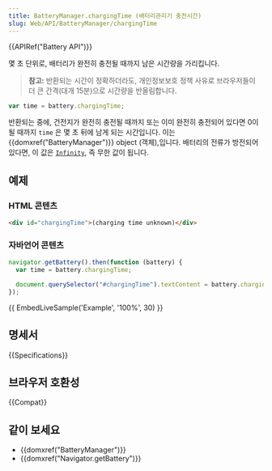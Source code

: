 ```yaml
---
title: BatteryManager.chargingTime (배터리관리기 충전시간)
slug: Web/API/BatteryManager/chargingTime
---
```


{{APIRef("Battery API")}}

몇 초 단위로, 배터리가 완전히 충전될 때까지 남은 시간량을 가리킵니다.

> **참고:** 반환되는 시간이 정확하더라도, 개인정보보호 정책 사유로 브라우저들이 더 큰 간격(대개 15분)으로 시간량을 반올림합니다.

```js
var time = battery.chargingTime;
```

반환되는 중에, 건전지가 완전히 충전될 때까지 또는 이미 완전히 충전되어 있다면 0이 될 때까지 `time` 은 몇 초 뒤에 남게 되는 시간입니다. 이는 {{domxref("BatteryManager")}} object (객체),입니다. 배터리의 전류가 방전되어 있다면, 이 값은 [`Infinity`](/ko/docs/JavaScript/Reference/Global_Objects/Infinity), 즉 무한 값이 됩니다.

## 예제

### HTML 콘텐츠

```html
<div id="chargingTime">(charging time unknown)</div>
```

### 자바언어 콘텐츠

```js
navigator.getBattery().then(function (battery) {
  var time = battery.chargingTime;

  document.querySelector("#chargingTime").textContent = battery.chargingTime;
});
```

{{ EmbedLiveSample('Example', '100%', 30) }}

## 명세서

{{Specifications}}

## 브라우저 호환성

{{Compat}}

## 같이 보세요

- {{domxref("BatteryManager")}}
- {{domxref("Navigator.getBattery")}}
